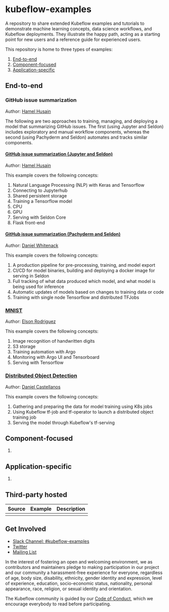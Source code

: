 # kubeflow-examples

A repository to share extended Kubeflow examples and tutorials to demonstrate machine learning
concepts, data science workflows, and Kubeflow deployments. They illustrate the happy path,
acting as a starting point for new users and a reference guide for experienced users.

This repository is home to three types of examples:
1. [End-to-end](#end-to-end)
1. [Component-focused](#component-focused)
1. [Application-specific](#application-specific)

## End-to-end

### GitHub issue summarization
Author: [Hamel Husain](https://github.com/hamelsmu)

The following are two approaches to training, managing, and deploying a model that summarizing GitHub issues.
The first (using Jupyter and Seldon) includes exploratory and manual workflow components, whereas the
second (using Pachyderm and Seldon) automates and tracks similar components. 

#### [GitHub issue summarization (Jupyter and Seldon)](./github_issue_summarization/jupyter_argo_seldon)
Author: [Hamel Husain](https://github.com/hamelsmu)

This example covers the following concepts:
1. Natural Language Processing (NLP) with Keras and Tensorflow
1. Connecting to Jupyterhub
1. Shared persistent storage
1. Training a Tensorflow model
  1. CPU
  1. GPU
1. Serving with Seldon Core
1. Flask front-end

#### [GitHub issue summarization (Pachyderm and Seldon)](./github_issue_summarization/pachyderm_seldon_kvc)
Author: [Daniel Whitenack](https://github.com/dwhitena)

This example covers the following concepts:
1. A production pipeline for pre-processing, training, and model export
1. CI/CD for model binaries, building and deploying a docker image for serving in Seldon
1. Full tracking of what data produced which model, and what model is being used for inference
1. Automatic updates of models based on changes to training data or code
1. Training with single node Tensorflow and distributed TFJobs

### [MNIST](./mnist)

Author: [Elson Rodriguez](https://github.com/elsonrodriguez)

This example covers the following concepts:
1. Image recognition of handwritten digits
1. S3 storage
1. Training automation with Argo
1. Monitoring with Argo UI and Tensorboard
1. Serving with Tensorflow

### [Distributed Object Detection](./object_detection)

Author: [Daniel Castellanos](https://github.com/ldcastell)

This example covers the following concepts:
1. Gathering and preparing the data for model training using K8s jobs
1. Using Kubeflow tf-job and tf-operator to launch a distributed object training job
1. Serving the model through Kubeflow's tf-serving

## Component-focused

1.

## Application-specific

1.

## Third-party hosted

| Source | Example | Description |
| ------ | ------- | ----------- |
| | | | |

## Get Involved

* [Slack Channel: #kubeflow-examples](https://join.slack.com/t/kubeflow/shared_invite/enQtMjgyMzMxNDgyMTQ5LWUwMTIxNmZlZTk2NGU0MmFiNDE4YWJiMzFiOGNkZGZjZmRlNTExNmUwMmQ2NzMwYzk5YzQxOWQyODBlZGY2OTg)
* [Twitter](http://twitter.com/kubeflow)
* [Mailing List](https://groups.google.com/forum/#!forum/kubeflow-discuss)

In the interest of fostering an open and welcoming environment, we as contributors and maintainers pledge to making participation in our project and our community a harassment-free experience for everyone, regardless of age, body size, disability, ethnicity, gender identity and expression, level of experience, education, socio-economic status, nationality, personal appearance, race, religion, or sexual identity and orientation.

The Kubeflow community is guided by our [Code of Conduct](https://github.com/kubeflow/community/blob/master/CODE_OF_CONDUCT.md), which we encourage everybody to read before participating.


